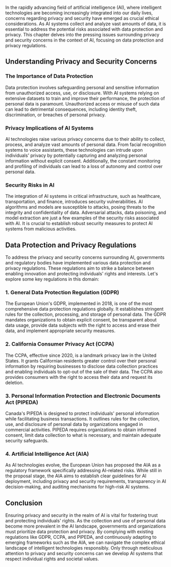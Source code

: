 
In the rapidly advancing field of artificial intelligence (AI), where intelligent technologies are becoming increasingly integrated into our daily lives, concerns regarding privacy and security have emerged as crucial ethical considerations. As AI systems collect and analyze vast amounts of data, it is essential to address the potential risks associated with data protection and privacy. This chapter delves into the pressing issues surrounding privacy and security concerns in the context of AI, focusing on data protection and privacy regulations.

## Understanding Privacy and Security Concerns

### The Importance of Data Protection

Data protection involves safeguarding personal and sensitive information from unauthorized access, use, or disclosure. With AI systems relying on extensive datasets to train and improve their performance, the protection of personal data is paramount. Unauthorized access or misuse of such data can lead to detrimental consequences, including identity theft, discrimination, or breaches of personal privacy.

### Privacy Implications of AI Systems

AI technologies raise various privacy concerns due to their ability to collect, process, and analyze vast amounts of personal data. From facial recognition systems to voice assistants, these technologies can intrude upon individuals' privacy by potentially capturing and analyzing personal information without explicit consent. Additionally, the constant monitoring and profiling of individuals can lead to a loss of autonomy and control over personal data.

### Security Risks in AI

The integration of AI systems in critical infrastructure, such as healthcare, transportation, and finance, introduces security vulnerabilities. AI algorithms and models are susceptible to attacks, posing threats to the integrity and confidentiality of data. Adversarial attacks, data poisoning, and model extraction are just a few examples of the security risks associated with AI. It is crucial to establish robust security measures to protect AI systems from malicious activities.

## Data Protection and Privacy Regulations

To address the privacy and security concerns surrounding AI, governments and regulatory bodies have implemented various data protection and privacy regulations. These regulations aim to strike a balance between enabling innovation and protecting individuals' rights and interests. Let's explore some key regulations in this domain:

### 1. General Data Protection Regulation (GDPR)

The European Union's GDPR, implemented in 2018, is one of the most comprehensive data protection regulations globally. It establishes stringent rules for the collection, processing, and storage of personal data. The GDPR mandates organizations to obtain explicit consent, be transparent about data usage, provide data subjects with the right to access and erase their data, and implement appropriate security measures.

### 2. California Consumer Privacy Act (CCPA)

The CCPA, effective since 2020, is a landmark privacy law in the United States. It grants Californian residents greater control over their personal information by requiring businesses to disclose data collection practices and enabling individuals to opt-out of the sale of their data. The CCPA also provides consumers with the right to access their data and request its deletion.

### 3. Personal Information Protection and Electronic Documents Act (PIPEDA)

Canada's PIPEDA is designed to protect individuals' personal information while facilitating business transactions. It outlines rules for the collection, use, and disclosure of personal data by organizations engaged in commercial activities. PIPEDA requires organizations to obtain informed consent, limit data collection to what is necessary, and maintain adequate security safeguards.

### 4. Artificial Intelligence Act (AIA)

As AI technologies evolve, the European Union has proposed the AIA as a regulatory framework specifically addressing AI-related risks. While still in the proposal stage, the AIA aims to establish clear guidelines for AI deployment, including privacy and security requirements, transparency in AI decision-making, and auditing mechanisms for high-risk AI systems.

## Conclusion

Ensuring privacy and security in the realm of AI is vital for fostering trust and protecting individuals' rights. As the collection and use of personal data become more prevalent in the AI landscape, governments and organizations must prioritize data protection and privacy. By complying with existing regulations like GDPR, CCPA, and PIPEDA, and continuously adapting to emerging frameworks such as the AIA, we can navigate the complex ethical landscape of intelligent technologies responsibly. Only through meticulous attention to privacy and security concerns can we develop AI systems that respect individual rights and societal values.
